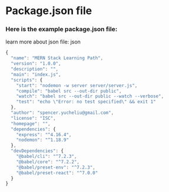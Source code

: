 # Package.json file

### Here is the example package.json file:

learn more about json file: json&#x20;

```javascript
{
  "name": "MERN Stack Learning Path",
  "version": "1.0.0",
  "description": "",
  "main": "index.js",
  "scripts": {
    "start": "nodemon -w server server/server.js",
    "compile": "babel src --out-dir public",
    "watch": "babel src --out-dir public --watch --verbose",
    "test": "echo \"Error: no test specified\" && exit 1"
  },
  "author": "spencer.yucheliu@gmail.com",
  "license": "ISC",
  "homepage": "",
  "dependencies": {
    "express": "^4.16.4",
    "nodemon": "^1.18.9"
  },
  "devDependencies": {
    "@babel/cli": "^7.2.3",
    "@babel/core": "^7.2.2",
    "@babel/preset-env": "^7.2.3",
    "@babel/preset-react": "^7.0.0"
  }
}
```
